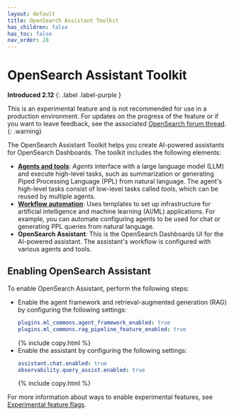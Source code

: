 ```yaml
---
layout: default
title: OpenSearch Assistant Toolkit
has_children: false
has_toc: false
nav_order: 28
---
```


# OpenSearch Assistant Toolkit
**Introduced 2.12**
{: .label .label-purple }

This is an experimental feature and is not recommended for use in a production environment. For updates on the progress of the feature or if you want to leave feedback, see the associated [OpenSearch forum thread](https://forum.opensearch.org/t/feedback-opensearch-assistant/16741).    
{: .warning}

The OpenSearch Assistant Toolkit helps you create AI-powered assistants for OpenSearch Dashboards. The toolkit includes the following elements:

- [**Agents and tools**]({{site.url}}{{site.baseurl}}/ml-commons-plugin/agents-tools/index/): _Agents_ interface with a large language model (LLM) and execute high-level tasks, such as summarization or generating Piped Processing Language (PPL) from natural language. The agent's high-level tasks consist of low-level tasks called _tools_, which can be reused by multiple agents.
- [**Workflow automation**]({{site.url}}{{site.baseurl}}/automating-workflows/index/): Uses templates to set up infrastructure for artificial intelligence and machine learning (AI/ML) applications. For example, you can automate configuring agents to be used for chat or generating PPL queries from natural language.
- **OpenSearch Assistant**: This is the OpenSearch Dashboards UI for the AI-powered assistant. The assistant's workflow is configured with various agents and tools.
 
## Enabling OpenSearch Assistant

To enable OpenSearch Assistant, perform the following steps:

- Enable the agent framework and retrieval-augmented generation (RAG) by configuring the following settings:
    ```yaml
    plugins.ml_commons.agent_framework_enabled: true
    plugins.ml_commons.rag_pipeline_feature_enabled: true
    ```
    {% include copy.html %}
- Enable the assistant by configuring the following settings:
    ```yaml
    assistant.chat.enabled: true
    observability.query_assist.enabled: true
    ```
    {% include copy.html %}

For more information about ways to enable experimental features, see [Experimental feature flags]({{site.url}}{{site.baseurl}}/install-and-configure/configuring-opensearch/experimental/).